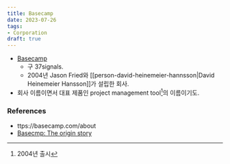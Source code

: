 ```yaml
---
title: Basecamp
date: 2023-07-26
tags: 
- Corporation
draft: true
---
```



- [Basecamp](https://basecamp.com)
    - 구 37signals.
    - 2004년 Jason Fried와 [[person-david-heinemeier-hannsson|David Heinemeier Hansson]]가 설립한 회사.
- 회사 이름이면서 대표 제품인 project management tool[^1]의 이름이기도.

[^1]: 2004년 출시


### References
- ttps://basecamp.com/about
- [Basecmp: The origin story](https://medium.com/@jasonfried/basecamp-the-origin-story-f509fdd725f8)
